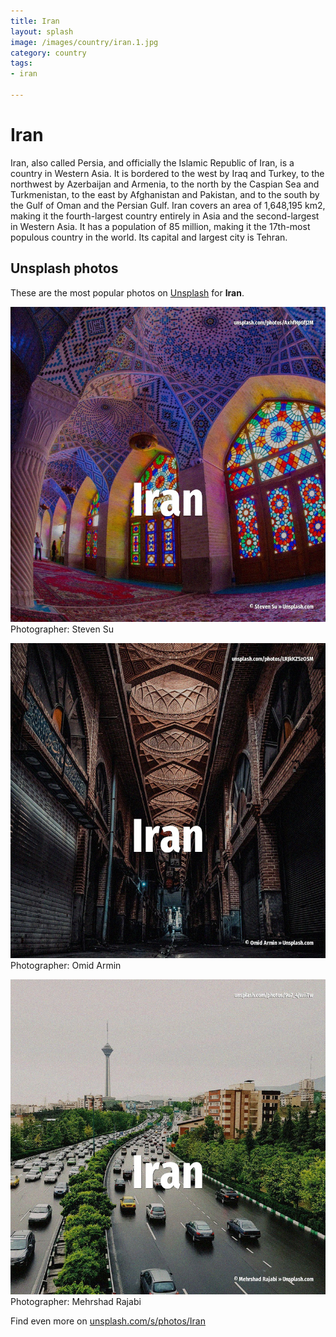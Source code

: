 ```yaml
---
title: Iran
layout: splash
image: /images/country/iran.1.jpg
category: country
tags:
- iran

---
```

# Iran

Iran, also called Persia, and officially the Islamic Republic of Iran, is a country in Western Asia.
It is bordered to the west by Iraq and Turkey, to the northwest by Azerbaijan and Armenia, to the 
north by the Caspian Sea and Turkmenistan, to the east by Afghanistan and Pakistan, and to the 
south by the Gulf of Oman and the Persian Gulf.
Iran covers an area of 1,648,195 km2, making it the fourth-largest country entirely in Asia and the 
second-largest in Western Asia.
It has a population of 85 million, making it the 17th-most populous country in the world.
Its capital and largest city is Tehran.

 
## Unsplash photos
These are the most popular photos on [Unsplash](https://unsplash.com) for **Iran**.
 
![Iran](/images/country/iran.1.jpg)
Photographer:  Steven Su
 
![Iran](/images/country/iran.2.jpg)
Photographer:  Omid Armin
 
![Iran](/images/country/iran.3.jpg)
Photographer:  Mehrshad Rajabi
 
Find even more on [unsplash.com/s/photos/Iran](https://unsplash.com/s/photos/Iran)
 
